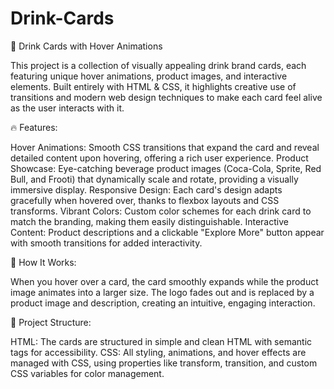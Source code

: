 # Drink-Cards

🍹 Drink Cards with Hover Animations

This project is a collection of visually appealing drink brand cards, each featuring unique hover animations, product images, and interactive elements. Built entirely with HTML & CSS, it highlights creative use of transitions and modern web design techniques to make each card feel alive as the user interacts with it.

🔥 Features:

Hover Animations: Smooth CSS transitions that expand the card and reveal detailed content upon hovering, offering a rich user experience.
Product Showcase: Eye-catching beverage product images (Coca-Cola, Sprite, Red Bull, and Frooti) that dynamically scale and rotate, providing a visually immersive display.
Responsive Design: Each card's design adapts gracefully when hovered over, thanks to flexbox layouts and CSS transforms.
Vibrant Colors: Custom color schemes for each drink card to match the branding, making them easily distinguishable.
Interactive Content: Product descriptions and a clickable "Explore More" button appear with smooth transitions for added interactivity.

🎯 How It Works:

When you hover over a card, the card smoothly expands while the product image animates into a larger size.
The logo fades out and is replaced by a product image and description, creating an intuitive, engaging interaction.

📂 Project Structure:

HTML: The cards are structured in simple and clean HTML with semantic tags for accessibility.
CSS: All styling, animations, and hover effects are managed with CSS, using properties like transform, transition, and custom CSS variables for color management.
